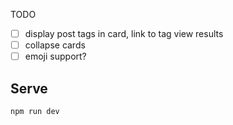 TODO

- [ ] display post tags in card, link to tag view results
- [ ] collapse cards
- [ ] emoji support?

## Serve

```bash
npm run dev
````
